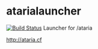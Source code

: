 # atarialauncher
[![Build Status](https://travis-ci.org/theasern/atarialauncher.svg?branch=master)](https://travis-ci.org/theasern/atarialauncher)
Launcher for /ataria

http://ataria.cf
